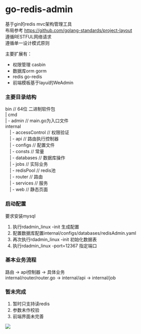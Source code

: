 # go-redis-admin

基于gin的redis mvc架构管理工具  
布局参考 https://github.com/golang-standards/project-layout  
遵循RESTFUL网络请求  
遵循单一设计模式原则  

主要扩展有：
- 权限管理 casbin
- 数据库orm gorm
- redis go-redis
- 前端模板基于layui的WeAdmin

### 主要目录结构
bin // 64位 二进制软件包  
|
cmd  
| - admin // main.go为入口文件  
internal  
　| - accessControl  // 权限验证  
　| - api // 路由执行控制器  
　| - configs // 配置文件  
　| - consts // 常量  
　| - databases // 数据库操作  
　| - jobs // 实际业务  
　| - redisPool // redis池  
　| - router // 路由  
　| - services // 服务  
　| - web // 静态页面  

### 启动配置
要求安装mysql  
1. 执行rdadmin_linux -init 生成配置  
2. 配置数据库配置internal/configs/databases/redisAdmin.yaml  
3. 再次执行rdadmin_linux -init 初始化数据表  
4. 执行rdadmin_linux -port=12367 指定端口  

### 基本业务流程

路由 -> api控制器 -> 具体业务  
internal/router/router.go -> internal/api -> internal/job  

### 暂未完成
1. 暂时只支持读redis  
2. 参数未作校验  
3. 前端界面未完善  

![](show1.jpg)
